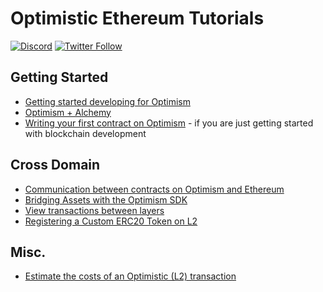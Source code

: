 # Optimistic Ethereum Tutorials

[![Discord](https://img.shields.io/discord/667044843901681675.svg?color=768AD4&label=discord&logo=https%3A%2F%2Fdiscordapp.com%2Fassets%2F8c9701b98ad4372b58f13fd9f65f966e.svg)](https://discord-gateway.optimism.io)
[![Twitter Follow](https://img.shields.io/twitter/follow/optimismFND.svg?label=optimismFND&style=social)](https://twitter.com/optimismFND)

## Getting Started

* [Getting started developing for Optimism](https://github.com/ethereum-optimism/optimism-tutorial/tree/main/getting-started)
* [Optimism + Alchemy](https://docs.alchemy.com/alchemy/introduction/getting-started)
* [Writing your first contract on Optimism](https://github.com/ethereum-optimism/optimism-tutorial/tree/main/first-contract) - if you are just getting started with blockchain development


## Cross Domain

* [Communication between contracts on Optimism and Ethereum](https://github.com/ethereum-optimism/optimism-tutorial/tree/main/cross-dom-comm)
* [Bridging Assets with the Optimism SDK](https://github.com/ethereum-optimism/optimism-tutorial/tree/main/cross-dom-bridge)
* [View transactions between layers](https://github.com/ethereum-optimism/optimism-tutorial/tree/main/sdk-view-tx)
* [Registering a Custom ERC20 Token on L2](https://github.com/ethereum-optimism/optimism-tutorial/tree/main/standard-bridge-custom-token)



## Misc.

* [Estimate the costs of an Optimistic (L2) transaction](https://github.com/ethereum-optimism/optimism-tutorial/tree/main/sdk-estimate-gas)


